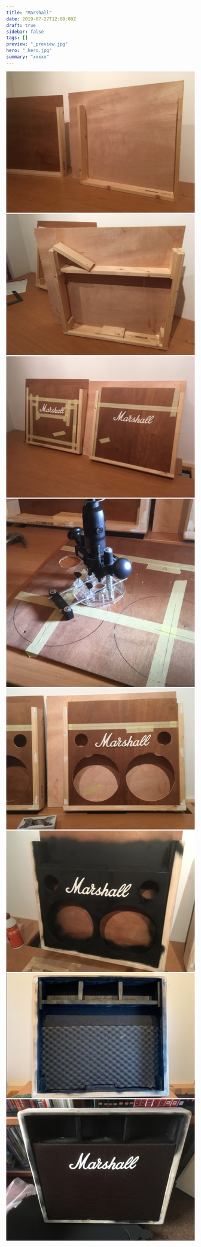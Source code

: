 ```yaml
---
title: "Marshall"
date: 2019-07-27T12:00:00Z
draft: true
sidebar: false
tags: []
preview: "_preview.jpg"
hero: "_hero.jpg"
summary: "xxxxx"
---
```


![](marshall-001.jpg)
![](marshall-002.jpg)
![](marshall-003.jpg)
![](marshall-004.jpg)
![](marshall-005.jpg)
![](marshall-006.jpg)
![](marshall-007.jpg)
![](marshall-008.jpg)
